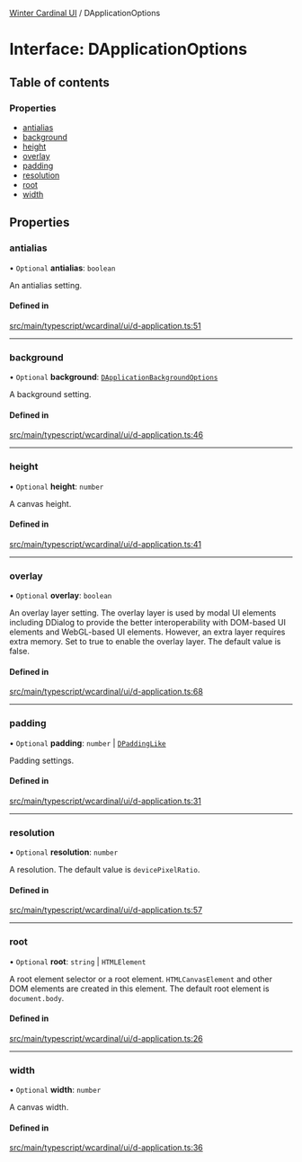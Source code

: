 [Winter Cardinal UI](../README.md) / DApplicationOptions

# Interface: DApplicationOptions

## Table of contents

### Properties

- [antialias](DApplicationOptions.md#antialias)
- [background](DApplicationOptions.md#background)
- [height](DApplicationOptions.md#height)
- [overlay](DApplicationOptions.md#overlay)
- [padding](DApplicationOptions.md#padding)
- [resolution](DApplicationOptions.md#resolution)
- [root](DApplicationOptions.md#root)
- [width](DApplicationOptions.md#width)

## Properties

### antialias

• `Optional` **antialias**: `boolean`

An antialias setting.

#### Defined in

[src/main/typescript/wcardinal/ui/d-application.ts:51](https://github.com/winter-cardinal/winter-cardinal-ui/blob/v0.154.0/src/main/typescript/wcardinal/ui/d-application.ts#L51)

___

### background

• `Optional` **background**: [`DApplicationBackgroundOptions`](DApplicationBackgroundOptions.md)

A background setting.

#### Defined in

[src/main/typescript/wcardinal/ui/d-application.ts:46](https://github.com/winter-cardinal/winter-cardinal-ui/blob/v0.154.0/src/main/typescript/wcardinal/ui/d-application.ts#L46)

___

### height

• `Optional` **height**: `number`

A canvas height.

#### Defined in

[src/main/typescript/wcardinal/ui/d-application.ts:41](https://github.com/winter-cardinal/winter-cardinal-ui/blob/v0.154.0/src/main/typescript/wcardinal/ui/d-application.ts#L41)

___

### overlay

• `Optional` **overlay**: `boolean`

An overlay layer setting.
The overlay layer is used by modal UI elements including DDialog
to provide the better interoperability with DOM-based UI elements
and WebGL-based UI elements.
However, an extra layer requires extra memory.
Set to true to enable the overlay layer.
The default value is false.

#### Defined in

[src/main/typescript/wcardinal/ui/d-application.ts:68](https://github.com/winter-cardinal/winter-cardinal-ui/blob/v0.154.0/src/main/typescript/wcardinal/ui/d-application.ts#L68)

___

### padding

• `Optional` **padding**: `number` \| [`DPaddingLike`](DPaddingLike.md)

Padding settings.

#### Defined in

[src/main/typescript/wcardinal/ui/d-application.ts:31](https://github.com/winter-cardinal/winter-cardinal-ui/blob/v0.154.0/src/main/typescript/wcardinal/ui/d-application.ts#L31)

___

### resolution

• `Optional` **resolution**: `number`

A resolution.
The default value is `devicePixelRatio`.

#### Defined in

[src/main/typescript/wcardinal/ui/d-application.ts:57](https://github.com/winter-cardinal/winter-cardinal-ui/blob/v0.154.0/src/main/typescript/wcardinal/ui/d-application.ts#L57)

___

### root

• `Optional` **root**: `string` \| `HTMLElement`

A root element selector or a root element.
`HTMLCanvasElement` and other DOM elements are created in this element.
The default root element is `document.body`.

#### Defined in

[src/main/typescript/wcardinal/ui/d-application.ts:26](https://github.com/winter-cardinal/winter-cardinal-ui/blob/v0.154.0/src/main/typescript/wcardinal/ui/d-application.ts#L26)

___

### width

• `Optional` **width**: `number`

A canvas width.

#### Defined in

[src/main/typescript/wcardinal/ui/d-application.ts:36](https://github.com/winter-cardinal/winter-cardinal-ui/blob/v0.154.0/src/main/typescript/wcardinal/ui/d-application.ts#L36)
